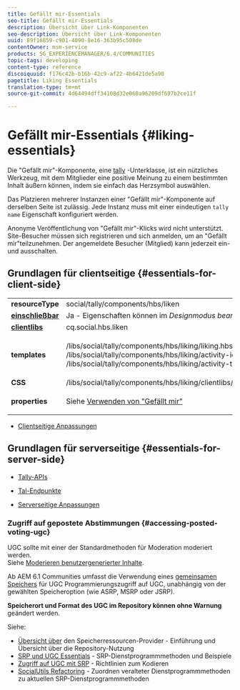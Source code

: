 ```yaml
---
title: Gefällt mir-Essentials
seo-title: Gefällt mir-Essentials
description: Übersicht über Link-Komponenten
seo-description: Übersicht über Link-Komponenten
uuid: 89f16859-c901-4090-8e16-363b95c508de
contentOwner: msm-service
products: SG_EXPERIENCEMANAGER/6.4/COMMUNITIES
topic-tags: developing
content-type: reference
discoiquuid: f176c42b-b16b-42c9-af22-4b6421de5a90
pagetitle: Liking Essentials
translation-type: tm+mt
source-git-commit: 4d64494dff34108d32e060a96209df697b2ce11f

---
```



# Gefällt mir-Essentials {#liking-essentials}

Die &quot;Gefällt mir&quot;-Komponente, eine [tally](tally.md) -Unterklasse, ist ein nützliches Werkzeug, mit dem Mitglieder eine positive Meinung zu einem bestimmten Inhalt äußern können, indem sie einfach das Herzsymbol auswählen.

Das Platzieren mehrerer Instanzen einer &quot;Gefällt mir&quot;-Komponente auf derselben Seite ist zulässig. Jede Instanz muss mit einer eindeutigen `tally name` Eigenschaft konfiguriert werden.

Anonyme Veröffentlichung von &quot;Gefällt mir&quot;-Klicks wird nicht unterstützt. Site-Besucher müssen sich registrieren und sich anmelden, um an &quot;Gefällt mir&quot;teilzunehmen. Der angemeldete Besucher (Mitglied) kann jederzeit ein- und ausschalten.

## Grundlagen für clientseitige {#essentials-for-client-side}

<table> 
 <tbody> 
  <tr> 
   <td> <strong>resourceType</strong></td> 
   <td>social/tally/components/hbs/liken</td> 
  </tr> 
  <tr> 
   <td> <a href="scf.md#add-or-include-a-communities-component"><strong>einschließbar</strong></a></td> 
   <td>Ja - Eigenschaften können im <i>Designmodus bearbeitet </i>werden</td> 
  </tr> 
  <tr> 
   <td> <a href="client-customize.md#clientlibs-for-scf"><strong>clientlibs</strong></a></td> 
   <td> cq.social.hbs.liken</td> 
  </tr> 
  <tr> 
   <td> <strong>templates</strong></td> 
   <td><p> /libs/social/tally/components/hbs/liking/liking.hbs<br /> /libs/social/tally/components/hbs/liking/activity-icon.hbs<br /> /libs/social/tally/components/hbs/liking/activity-title.hbs</p> </td> 
  </tr> 
  <tr> 
   <td><strong>CSS</strong></td> 
   <td> /libs/social/tally/components/hbs/liking/clientlibs/likingcomponent.css</td> 
  </tr> 
  <tr> 
   <td><strong>properties</strong></td> 
   <td><p>Siehe <a href="liking.md">Verwenden von "Gefällt mir"</a></p> </td> 
  </tr> 
 </tbody> 
</table>

* [Clientseitige Anpassungen](client-customize.md)

## Grundlagen für serverseitige {#essentials-for-server-side}

* [Tally-APIs](https://helpx.adobe.com/experience-manager/6-4/sites/developing/using/reference-materials/javadoc/com/adobe/cq/social/tally/client/api/package-summary.html)

* [Tal-Endpunkte](https://helpx.adobe.com/experience-manager/6-4/sites/developing/using/reference-materials/javadoc/com/adobe/cq/social/tally/client/endpoints/package-summary.html)

* [Serverseitige Anpassungen](server-customize.md)

### Zugriff auf gepostete Abstimmungen {#accessing-posted-voting-ugc}

UGC sollte mit einer der Standardmethoden für Moderation moderiert werden.\
Siehe [Moderieren benutzergenerierter Inhalte](moderate-ugc.md).

Ab AEM 6.1 Communities umfasst die Verwendung eines [gemeinsamen Speichers](working-with-srp.md) für UGC Programmierungszugriff auf UGC, unabhängig von der gewählten Speicheroption (wie ASRP, MSRP oder JSRP).

**Speicherort und Format des UGC im Repository können ohne Warnung** geändert werden.

Siehe:

* [Übersicht über](srp.md) den Speicherressourcen-Provider - Einführung und Übersicht über die Repository-Nutzung
* [SRP und UGC Essentials](srp-and-ugc.md) - SRP-Dienstprogrammmethoden und Beispiele
* [Zugriff auf UGC mit SRP](accessing-ugc-with-srp.md) - Richtlinien zum Kodieren
* [SocialUtils Refactoring](socialutils.md) - Zuordnen veralteter Dienstprogrammmethoden zu aktuellen SRP-Dienstprogrammmethoden

